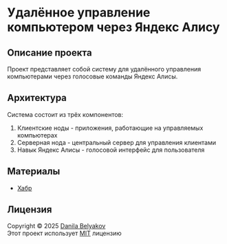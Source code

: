 # Удалённое управление компьютером через Яндекс Алису

## Описание проекта
Проект представляет собой систему для удалённого управления компьютерами через голосовые команды Яндекс Алисы.

## Архитектура
Система состоит из трёх компонентов:
1. Клиентские ноды - приложения, работающие на управляемых компьютерах
2. Серверная нода - центральный сервер для управления клиентами
3. Навык Яндекс Алисы - голосовой интерфейс для пользователя

## Материалы
- [Хабр]()

## Лицензия
Copyright © 2025 [Danila Belyakov](https://github.com/danbeldev) \
Этот проект использует [MIT](https://github.com/danbeldev/remote-ops/blob/master/LICENSE) лицензию